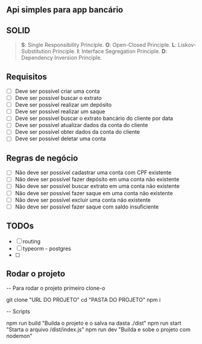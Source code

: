 ## Api simples para app bancário

## SOLID

> **S**: Single Responsibility Principle.
> **O**: Open-Closed Principle.
> **L**: Liskov-Substitution Principle.
> **I**: Interface Segregation Principle.
> **D**: Dependency Inversion Principle.

## Requisitos

- [ ] Deve ser possível criar uma conta
- [ ] Deve ser possível buscar o extrato
- [ ] Deve ser possível realizar um depósito
- [ ] Deve ser possível realizar um saque
- [ ] Deve ser possível buscar o extrato bancário do cliente por data
- [ ] Deve ser possível atualizar dados da conta do cliente
- [ ] Deve ser possível obter dados da conta do cliente
- [ ] Deve ser possível deletar uma conta

## Regras de negócio

- [ ] Não deve ser possível cadastrar uma conta com CPF existente
- [ ] Não deve ser possível fazer depósito em uma conta não existente
- [ ] Não deve ser possível buscar extrato em uma conta não existente
- [ ] Não deve ser possível fazer saque em uma conta não existente
- [ ] Não deve ser possível excluir uma conta não existente
- [ ] Não deve ser possível fazer saque com saldo insuficiente

## TODOs

- [ ] routing
- [ ] typeorm - postgres
- [ ]

## Rodar o projeto

-- Para rodar o projeto primeiro clone-o

git clone "URL DO PROJETO"
cd "PASTA DO PROJETO"
npm i

-- Scripts

npm run build "Builda o projeto e o salva na dasta ./dist"
npm run start "Starta o arquivo /dist/index.js"
npm run dev "Builda e sobe o projeto com nodemon"
